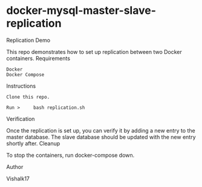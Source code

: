 # docker-mysql-master-slave-replication

Replication Demo

This repo demonstrates how to set up replication between two Docker containers.
Requirements

    Docker
    Docker Compose

Instructions

    Clone this repo.

    Run >     bash replication.sh

Verification

Once the replication is set up, you can verify it by adding a new entry to the master database. The slave database should be updated with the new entry shortly after.
Cleanup

To stop the containers, run docker-compose down.

Author

Vishalk17

